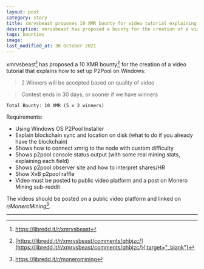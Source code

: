 ```yaml
---
layout: post
category: story
title: xmrvsbeast proposes 10 XMR bounty for video tutorial explaining P2Pool setup on Windows
description: xmrvsbeast has proposed a bounty for the creation of a video tutorial that explains how to set up P2Pool on Windows.
tags: bounties
image: 
last_modified_at: 30 October 2021
---
```


xmrvsbeast[^1] has proposed a 10 XMR bounty[^2] for the creation of a video tutorial that explains how to set up P2Pool on Windows:

> 2 Winners will be accepted based on quality of video

> Contest ends in 30 days, or sooner if we have winners

```
Total Bounty: 10 XMR (5 x 2 winners)
```

Requirements:

- Using Windows OS P2Pool Installer
- Explain blockchain sync and location on disk (what to do if you already have the blockchain)
- Shows how to connect xmrig to the node with custom difficulty
- Shows p2pool console status output (with some real mining stats, explaining each field)
- Shows p2pool observer site and how to interpret shares/HR
- Show XvB p2pool raffle
- Video must be posted to public video platform and a post on Monero Mining sub-reddit

The videos should be posted on a public video platform and linked on *r/MoneroMining*[^3].

---

[^1]: https://libredd.it/r/xmrvsbeast
[^2]: [https://libredd.it/r/xmrvsbeast/comments/qhbjzc/](https://libredd.it/r/xmrvsbeast/comments/qhbjzc/){:target="_blank"}
[^3]: https://libredd.it/r/moneromining
